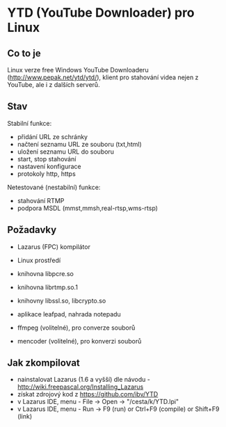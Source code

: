 # YTD (YouTube Downloader) pro Linux


## Co to je

Linux verze free Windows YouTube Downloaderu (http://www.pepak.net/ytd/ytd/), klient pro stahování videa nejen z YouTube, ale i z dalších serverů.

## Stav

Stabilní funkce: 
- přidání URL ze schránky
- načtení seznamu URL ze souboru (txt,html)
- uložení seznamu URL do souboru
- start, stop stahování
- nastavení konfigurace
- protokoly http, https

 
Netestované (nestabilní) funkce: 
- stahování RTMP
- podpora MSDL (mmst,mmsh,real-rtsp,wms-rtsp)
 

## Požadavky
- Lazarus (FPC) kompilátor
- Linux prostředí
- knihovna libpcre.so
- knihovna librtmp.so.1
- knihovny libssl.so, libcrypto.so 
- aplikace leafpad, nahrada notepadu

- ffmpeg (volitelné), pro converze souborů
- mencoder (volitelné), pro konverzi souborů


## Jak zkompilovat
- nainstalovat Lazarus (1.6 a vyšší) dle návodu - http://wiki.freepascal.org/Installing_Lazarus
- získat zdrojový kod z https://github.com/ibv/YTD
- v Lazarus IDE, menu - File -> Open -> "/cesta/k/YTD.lpi"
- v Lazarus IDE, menu - Run -> F9 (run) or Ctrl+F9 (compile) or Shift+F9 (link)


